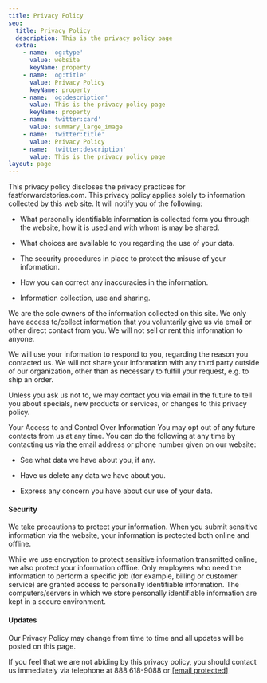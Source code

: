 ```yaml
---
title: Privacy Policy
seo:
  title: Privacy Policy
  description: This is the privacy policy page
  extra:
    - name: 'og:type'
      value: website
      keyName: property
    - name: 'og:title'
      value: Privacy Policy
      keyName: property
    - name: 'og:description'
      value: This is the privacy policy page
      keyName: property
    - name: 'twitter:card'
      value: summary_large_image
    - name: 'twitter:title'
      value: Privacy Policy
    - name: 'twitter:description'
      value: This is the privacy policy page
layout: page
---
```

This
privacy policy discloses the privacy practices for
fastforwardstories.com. This privacy policy applies solely to
information collected by this web site. It will notify you of the
following:

*   What personally identifiable information is collected form you through the website, how it is used and with whom is may be shared.

*   What choices are available to you regarding the use of your data.

*   The security procedures in place to protect the misuse of your information.

*   How you can correct any inaccuracies in the information.

*   Information collection, use and sharing.

We
are the sole owners of the information collected on this site. We only
have access to/collect information that you voluntarily give us via
email or other direct contact from you. We will not sell or rent this
information to anyone.

We will use your information to respond to
you, regarding the reason you contacted us. We will not share your
information with any third party outside of our organization, other than
as necessary to fulfill your request, e.g. to ship an order.

Unless
you ask us not to, we may contact you via email in the future to tell
you about specials, new products or services, or changes to this privacy
policy.

Your Access to and Control Over Information
You may
opt out of any future contacts from us at any time. You can do the
following at any time by contacting us via the email address or phone
number given on our website:

*   See what data we have about you, if any.

*   Have us delete any data we have about you.

*   Express any concern you have about our use of your data.

#### **Security**

We
take precautions to protect your information. When you submit sensitive
information via the website, your information is protected both online
and offline.

While we use encryption to protect sensitive
information transmitted online, we also protect your information
offline. Only employees who need the information to perform a specific
job (for example, billing or customer service) are granted access to
personally identifiable information. The computers/servers in which we
store personally identifiable information are kept in a secure
environment.

#### **Updates**

Our Privacy Policy may change from time to time and all updates will be posted on this page.

If you feel that we are not abiding by this privacy policy, you should contact us immediately via telephone at 888 618-9088 or [\[email protected\]](https://fastforwardstories.com/cdn-cgi/l/email-protection)
